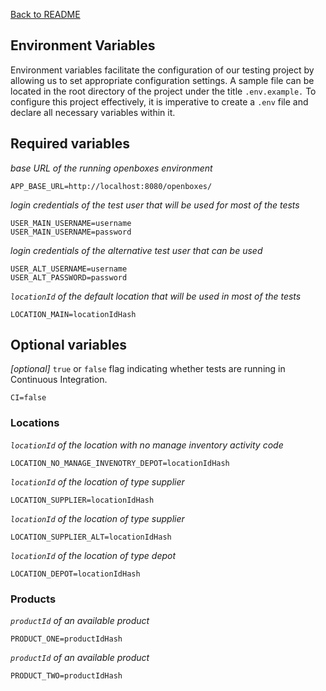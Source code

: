 [Back to README](/README.md)


## Environment Variables
Environment variables facilitate the configuration of our testing project by allowing us to set appropriate configuration settings. A sample file can be located in the root directory of the project under the title `.env.example.` To configure this project effectively, it is imperative to create a `.env` file and declare all necessary variables within it.

## Required variables

_base URL of the running openboxes environment_
```
APP_BASE_URL=http://localhost:8080/openboxes/
```

_login credentials of the test user that will be used for most of the tests_
```
USER_MAIN_USERNAME=username 
USER_MAIN_USERNAME=password 
```

_login credentials of the alternative test user that can be used_
``` 
USER_ALT_USERNAME=username 
USER_ALT_PASSWORD=password 
```

_`locationId` of the default location that will be used in most of the tests_
```
LOCATION_MAIN=locationIdHash
```

## Optional variables

_[optional]_ `true` or `false` flag indicating whether tests are running in Continuous Integration.
```
CI=false
```

### Locations

_`locationId` of the location with no manage inventory activity code_
```
LOCATION_NO_MANAGE_INVENOTRY_DEPOT=locationIdHash
```

_`locationId` of the location of type supplier_
```
LOCATION_SUPPLIER=locationIdHash
```

_`locationId` of the location of type supplier_
```
LOCATION_SUPPLIER_ALT=locationIdHash
```


_`locationId` of the location of type depot_
```
LOCATION_DEPOT=locationIdHash
```

### Products

_`productId` of an available product_
```
PRODUCT_ONE=productIdHash
```

_`productId` of an available product_
```
PRODUCT_TWO=productIdHash
```

